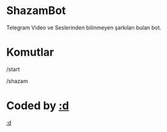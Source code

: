 # ShazamBot
Telegram Video ve Seslerinden bilinmeyen şarkıları bulan bot. 

# Komutlar

/start

/shazam

# Coded by [:d]("https://t.me/mmagneto")
[:d]("https://t.me/mmagneto")
